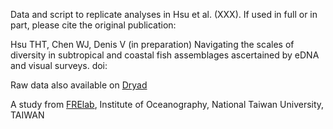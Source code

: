 Data and script to replicate analyses in Hsu et al. (XXX). If used in full or in part, please cite the original publication: 

Hsu THT, Chen WJ, Denis V (in preparation) Navigating the scales of diversity in subtropical and coastal fish assemblages ascertained by eDNA and visual surveys. doi:  [](link)

Raw data also available on [Dryad](link)

A study from [FRElab](https://www.dipintothereef.com/), Institute of Oceanography, National Taiwan University, TAIWAN
